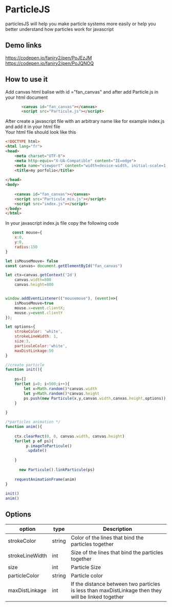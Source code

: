 ParticleJS
================================
particlesJS will help you make particle systems more easily or help you better understand how particles work for javascript

## Demo links  
https://codepen.io/faniry2/pen/PoJEzJM  
https://codepen.io/faniry2/pen/PoJQNOQ

## How to use it
Add canvas html balise with id ="fan_canvas" and after add Particle.js in your html document
 ```html
        <canvas id="fan_canvas"></canvas>
        <script src="Particule.js"></script>
  ```
After create a javascript file with an arbitrary name like for example index.js and add it in your html file  
Your html file should look like this
```html
<!DOCTYPE html>
<html lang="fr">
<head>
    <meta charset="UTF-8">
    <meta http-equiv="X-UA-Compatible" content="IE=edge">
    <meta name="viewport" content="width=device-width, initial-scale=1.0">
    <title>my porfolio</title>
    
</head>
<body>
    
    <canvas id="fan_canvas"></canvas>
    <script src="Particule_min.js"></script>
    <script src="index.js"></script>
</body>
</html>
```  
In your javascript index.js file copy the following code 
```javascript
   const mouse={
    x:0,
    y:0,
    radius:150
}

let isMouseMouve= false
const canvas= document.getElementById("fan_canvas")

let ctx=canvas.getContext('2d')
    canvas.width=800
    canvas.height=800


window.addEventListener(("mousemove"), (event)=>{
    isMouseMouve=true
    mouse.x=event.clientX;
    mouse.y=event.clientY
});

let options={
    strokeColor: 'white',
    strokeLineWidth: 1,
    size:3,
    particuleColor:'white',
    maxDistLinkage:50
}

//create particle
function init(){
  
    ps=[]
    for(let i=0; i<500;i++){
        let x=Math.random()*canvas.width
        let y=Math.random()*canvas.height
        ps.push(new Particule(x,y,canvas.width,canvas.height,options))
    }
  
}

/*particles animation */
function anim(){
    
    ctx.clearRect(0, 0, canvas.width, canvas.height)
    for(let p of ps){
         p.imageToParticule()
         .update()
        
    }
  
      new Particule().linkParticule(ps)
   
    requestAnimationFrame(anim)
}
 
init()
anim()
```  
## Options
option | type | Description
-------|------|------------
strokeColor|string| Color of the lines that bind the particles together
strokeLineWidth| int| Size of the lines that bind the particles together
size|int| Particle Size
particleColor|string| Particle color
maxDistLinkage|int | If the distance between two particles is less than maxDistLinkage then they will be linked together

